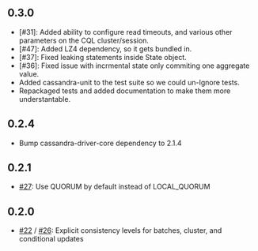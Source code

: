 ## 0.3.0

* [#31]: Added ability to configure read timeouts, and various other parameters on the CQL cluster/session.
* [#47]: Added LZ4 dependency, so it gets bundled in.
* [#37]: Fixed leaking statements inside State object.
* [#36]: Fixed issue with incrmental state only commiting one aggregate value.
* Added cassandra-unit to the test suite so we could un-Ignore tests.
* Repackaged tests and added documentation to make them more understantable.

## 0.2.4

* Bump cassandra-driver-core dependency to 2.1.4

## 0.2.1

* [#27][]: Use QUORUM by default instead of LOCAL_QUORUM

## 0.2.0

* [#22][] / [#26][]: Explicit consistency levels for batches, cluster, and conditional updates

[#22]: https://github.com/hmsonline/storm-cassandra-cql/issues/22
[#26]: https://github.com/hmsonline/storm-cassandra-cql/issues/26
[#27]: https://github.com/hmsonline/storm-cassandra-cql/issues/27
